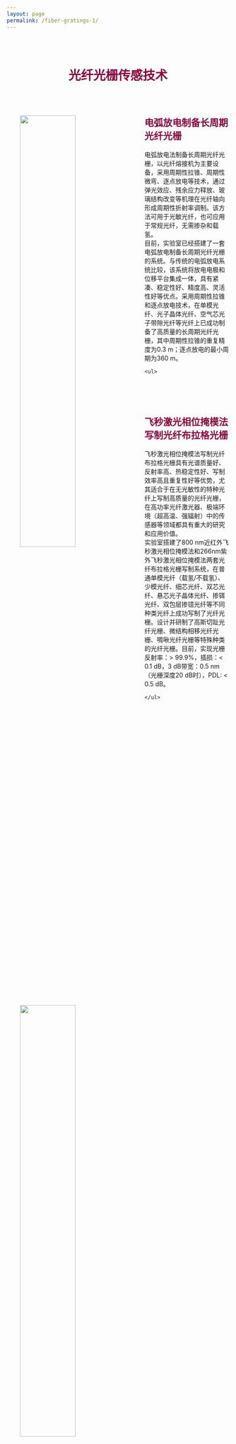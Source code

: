 ```yaml
---
layout: page
permalink: /fiber-gratings-1/
---
```


<h1 style="color: #870A40; padding-top: 2.5rem; padding-bottom: 0.8rem; text-align:center;">光纤光栅传感技术</h1>


<div class="wrap clearfix">
    <img src="{{ site.baseurl }}/images/arc.png" style="float: left; width: 50%; margin: 15px; padding: 15px;" >
    <h2 style="color: #870A40;padding-top: 1.9rem;">电弧放电制备长周期光纤光栅</h2> 
    <ul>    
    电弧放电法制备长周期光纤光栅，以光纤熔接机为主要设备，采用周期性拉锥、周期性微弯、逐点放电等技术，通过弹光效应、残余应力释放、玻璃结构改变等机理在光纤轴向形成周期性折射率调制。该方法可用于光敏光纤，也可应用于常规光纤，无需掺杂和载氢。<br>
    目前，实验室已经搭建了一套电弧放电制备长周期光纤光栅的系统。与传统的电弧放电系统比较，该系统将放电电极和位移平台集成一体，具有紧凑、稳定性好、精度高、灵活性好等优点。采用周期性拉锥和逐点放电技术，在单模光纤、光子晶体光纤、空气芯光子带隙光纤等光纤上已成功制备了高质量的长周期光纤光栅，其中周期性拉锥的重复精度为0.3 m；逐点放电的最小周期为360 m。
   
    <ul>
</div>

<br>

<div class="wrap clearfix">
    <img src="{{ site.baseurl }}/images/uv.png" style="float: left; width: 50%; margin: 15px; padding: 15px;" >
    <h2 style="color: #870A40;padding-top: 1.9rem;">飞秒激光相位掩模法写制光纤布拉格光栅</h2> 
    <ul>
        飞秒激光相位掩模法写制光纤布拉格光栅具有光谱质量好、反射率高、热稳定性好、写制效率高且重复性好等优势，尤其适合于在无光敏性的特种光纤上写制高质量的光纤光栅，在高功率光纤激光器、极端环境（超高温、强辐射）中的传感器等领域都具有重大的研究和应用价值。<br>
        实验室搭建了800 nm近红外飞秒激光相位掩模法和266nm紫外飞秒激光相位掩模法两套光纤布拉格光栅写制系统，在普通单模光纤（载氢/不载氢）、少模光纤、细芯光纤、双芯光纤、悬芯光子晶体光纤、掺铒光纤、双包层掺镱光纤等不同种类光纤上成功写制了光纤光栅。设计并研制了高斯切趾光纤光栅、微结构相移光纤光栅、啁啾光纤光栅等特殊种类的光纤光栅。目前，实现光栅反射率：> 99.9%，插损：< 0.1 dB，3 dB带宽：0.5 nm（光栅深度20 dB时），PDL: < 0.5 dB。
       
    </ul>
</div>

<br>
